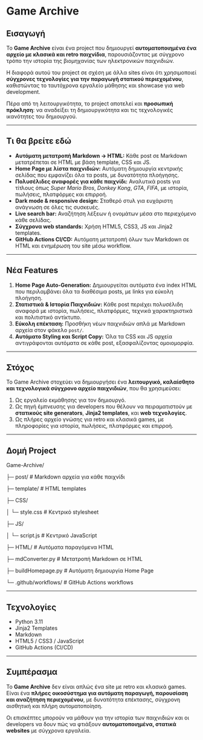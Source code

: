 # Game Archive

## Εισαγωγή
Το **Game Archive** είναι ένα project που δημιουργεί **αυτοματοποιημένα ένα αρχείο με κλασικά και retro παιχνίδια**, παρουσιάζοντας με σύγχρονο τρόπο την ιστορία της βιομηχανίας των ηλεκτρονικών παιχνιδιών.

Η διαφορά αυτού του project σε σχέση με άλλα sites είναι ότι χρησιμοποιεί **σύγχρονες τεχνολογίες για την παραγωγή στατικού περιεχομένου**, καθιστώντας το ταυτόχρονα εργαλείο μάθησης και showcase για web development.  

Πέρα από τη λειτουργικότητα, το project αποτελεί και **προσωπική πρόκληση**: να αναδείξει τη δημιουργικότητα και τις τεχνολογικές ικανότητες του δημιουργού.

---

## Τι θα βρείτε εδώ

- **Αυτόματη μετατροπή Markdown → HTML:** Κάθε post σε Markdown μετατρέπεται σε HTML με βάση template, CSS και JS.
- **Home Page με λίστα παιχνιδιών:** Αυτόματη δημιουργία κεντρικής σελίδας που εμφανίζει όλα τα posts, με δυνατότητα πλοήγησης.
- **Πολυσέλιδες αναφορές για κάθε παιχνίδι:** Αναλυτικά posts για τίτλους όπως *Super Mario Bros*, *Donkey Kong*, *GTA*, *FIFA*, με ιστορία, πωλήσεις, πλατφόρμες και επιρροή.
- **Dark mode & responsive design:** Σταθερό στυλ για ευχάριστη ανάγνωση σε όλες τις συσκευές.
- **Live search bar:** Αναζήτηση λέξεων ή ονομάτων μέσα στο περιεχόμενο κάθε σελίδας.
- **Σύγχρονα web standards:** Χρήση HTML5, CSS3, JS και Jinja2 templates.
- **GitHub Actions CI/CD:** Αυτόματη μετατροπή όλων των Markdown σε HTML και ενημέρωση του site μέσω workflow.

---

## Νέα Features

1. **Home Page Auto-Generation:** Δημιουργείται αυτόματα ένα index HTML που περιλαμβάνει όλα τα διαθέσιμα posts, με links για εύκολη πλοήγηση.
2. **Στατιστικά & Ιστορία Παιχνιδιών:** Κάθε post περιέχει πολυσέλιδη αναφορά με ιστορία, πωλήσεις, πλατφόρμες, τεχνικά χαρακτηριστικά και πολιτιστικό αντίκτυπο.
3. **Εύκολη επέκταση:** Προσθήκη νέων παιχνιδιών απλά με Markdown αρχεία στον φάκελο `post/`.
4. **Αυτόματο Styling και Script Copy:** Όλα τα CSS και JS αρχεία αντιγράφονται αυτόματα σε κάθε post, εξασφαλίζοντας ομοιομορφία.

---

## Στόχος

Το Game Archive στοχεύει να δημιουργήσει ένα **λειτουργικό, καλαίσθητο και τεχνολογικά σύγχρονο αρχείο παιχνιδιών**, που θα χρησιμεύσει:

1. Ως εργαλείο εκμάθησης για τον δημιουργό.  
2. Ως πηγή έμπνευσης για developers που θέλουν να πειραματιστούν με **στατικούς site generators**, **Jinja2 templates**, και **web τεχνολογίες**.  
3. Ως πλήρες αρχείο γνώσης για retro και κλασικά games, με πληροφορίες για ιστορία, πωλήσεις, πλατφόρμες και επιρροή.

---

## Δομή Project

Game-Archive/

├─ post/ # Markdown αρχεία για κάθε παιχνίδι

├─ template/ # HTML templates

├─ CSS/

│ └─ style.css # Κεντρικό stylesheet

├─ JS/

│ └─ script.js # Κεντρικό JavaScript

├─ HTML/ # Αυτόματα παραγόμενα HTML

├─ mdConverter.py # Μετατροπή Markdown σε HTML

├─ buildHomepage.py # Αυτόματη δημιουργία Home Page

└─ .github/workflows/ # GitHub Actions workflows

---

## Τεχνολογίες

- Python 3.11  
- Jinja2 Templates  
- Markdown  
- HTML5 / CSS3 / JavaScript  
- GitHub Actions (CI/CD)  

---

## Συμπέρασμα

Το **Game Archive** δεν είναι απλώς ένα site με retro και κλασικά games. Είναι ένα **πλήρες οικοσύστημα για αυτόματη παραγωγή, παρουσίαση και αναζήτηση περιεχομένου**, με δυνατότητα επέκτασης, σύγχρονη αισθητική και πλήρη αυτοματοποίηση.

Οι επισκέπτες μπορούν να μάθουν για την ιστορία των παιχνιδιών και οι developers να δουν πώς να φτιάξουν **αυτοματοποιημένα, στατικά websites** με σύγχρονα εργαλεία.
